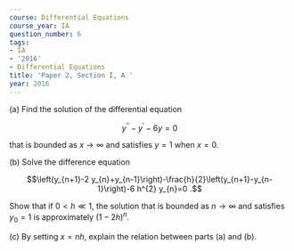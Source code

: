 ```yaml
---
course: Differential Equations
course_year: IA
question_number: 6
tags:
- IA
- '2016'
- Differential Equations
title: 'Paper 2, Section I, A '
year: 2016
---
```




(a) Find the solution of the differential equation

$$y^{\prime \prime}-y^{\prime}-6 y=0$$

that is bounded as $x \rightarrow \infty$ and satisfies $y=1$ when $x=0$.

(b) Solve the difference equation

$$\left(y_{n+1}-2 y_{n}+y_{n-1}\right)-\frac{h}{2}\left(y_{n+1}-y_{n-1}\right)-6 h^{2} y_{n}=0 .$$

Show that if $0<h \ll 1$, the solution that is bounded as $n \rightarrow \infty$ and satisfies $y_{0}=1$ is approximately $(1-2 h)^{n}$.

(c) By setting $x=n h$, explain the relation between parts (a) and (b).